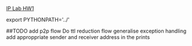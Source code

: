 [IP Lab HW1](https://courses.ncsu.edu/csc573/lec/001/wrap/proj1.pdf)

export PYTHONPATH='../'

##TODO
add p2p flow
Do ttl reduction flow
generalise exception handling
add approppriate sender and receiver address in the prints
